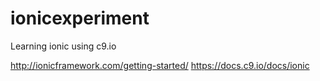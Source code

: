# ionicexperiment
Learning ionic using c9.io

http://ionicframework.com/getting-started/
https://docs.c9.io/docs/ionic
